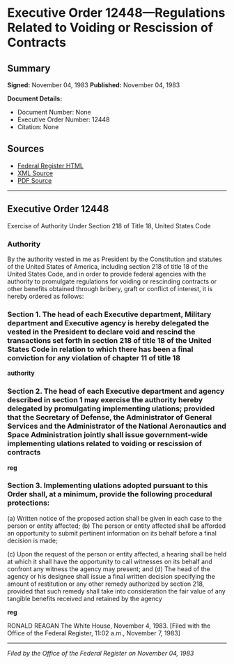 # Executive Order 12448—Regulations Related to Voiding or Rescission of Contracts

## Summary

**Signed:** November 04, 1983
**Published:** November 04, 1983

**Document Details:**
- Document Number: None
- Executive Order Number: 12448
- Citation: None

## Sources
- [Federal Register HTML](https://www.presidency.ucsb.edu/documents/executive-order-12448-regulations-related-voiding-or-rescission-contracts)
- [XML Source](None)
- [PDF Source](None)

---

## Executive Order 12448

Exercise of Authority Under Section 218 of Title 18, United States Code
### Authority

By the authority vested in me as President by the Constitution and statutes of the United States of America, including section 218 of title 18 of the United States Code, and in order to provide federal agencies with the authority to promulgate regulations for voiding or rescinding contracts or other benefits obtained through bribery, graft or conflict of interest, it is hereby ordered as follows:
### Section 1. The head of each Executive department, Military department and Executive agency is hereby delegated the  vested in the President to declare void and rescind the transactions set forth in section 218 of title 18 of the United States Code in relation to which there has been a final conviction for any violation of chapter 11 of title 18

**authority**

### Section 2. The head of each Executive department and agency described in section 1 may exercise the authority hereby delegated by promulgating implementing ulations; provided that the Secretary of Defense, the Administrator of General Services and the Administrator of the National Aeronautics and Space Administration jointly shall issue government-wide implementing ulations related to voiding or rescission of contracts

**reg**

### Section 3. Implementing ulations adopted pursuant to this Order shall, at a minimum, provide the following procedural protections:

(a) Written notice of the proposed action shall be given in each case to the person or entity affected;
(b) The person or entity affected shall be afforded an opportunity to submit pertinent information on its behalf before a final decision is made;

(c) Upon the request of the person or entity affected, a hearing shall be held at which it shall have the opportunity to call witnesses on its behalf and confront any witness the agency may present; and
(d) The head of the agency or his designee shall issue a final written decision specifying the amount of restitution or any other remedy authorized by section 218, provided that such remedy shall take into consideration the fair value of any tangible benefits received and retained by the agency

**reg**

RONALD REAGAN
The White House,
November 4, 1983.
[Filed with the Office of the Federal Register, 11:02 a.m., November 7, 1983]

---

*Filed by the Office of the Federal Register on November 04, 1983*
